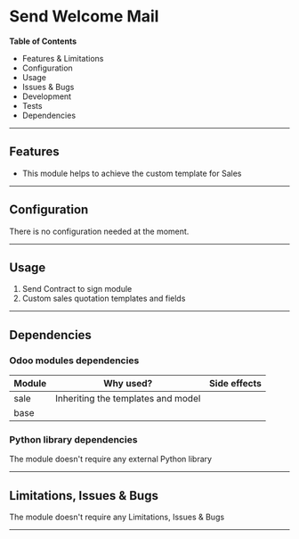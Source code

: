 # Send Welcome Mail

**Table of Contents**

- Features & Limitations
- Configuration
- Usage
- Issues & Bugs
- Development
- Tests
- Dependencies

---

## Features

- This module helps to achieve the custom template for Sales

---

## Configuration

There is no configuration needed at the moment.

---

## Usage

1. Send Contract to sign module
2. Custom sales quotation templates and fields
---

## Dependencies

### Odoo modules dependencies

| Module | Why used?                          | Side effects 
|--------|------------------------------------| ----------------|
| sale   | Inheriting the templates and model |
| base   |                                    | 

### Python library dependencies

The module doesn't require any external Python library

---

## Limitations, Issues & Bugs

The module doesn't require any Limitations, Issues & Bugs

---
